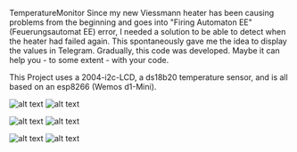 TemperatureMonitor
Since my new Viessmann heater has been causing problems from the beginning and goes into "Firing Automaton EE" (Feuerungsautomat EE) error, I needed a solution to be able to detect when the heater had failed again. This spontaneously gave me the idea to display the values in Telegram. Gradually, this code was developed. Maybe it can help you - to some extent - with your code.

This Project uses a 2004-i2c-LCD, a ds18b20 temperature sensor, and is all based on an esp8266 (Wemos d1-Mini).


![alt text](https://github.com/petergeher/TemperatureMonitor/blob/main/images/TG_Using1.jpg?raw=true)
![alt text](https://github.com/petergeher/TemperatureMonitor/blob/main/images/TG_Alarm1.jpg?raw=true)

![alt text](https://github.com/petergeher/TemperatureMonitor/blob/main/images/LCD_cold.jpg?raw=true)
![alt text](https://github.com/petergeher/TemperatureMonitor/blob/main/images/LCD_warm.jpg?raw=true)

![alt text](https://github.com/petergeher/TemperatureMonitor/blob/main/images/LCD_alarm1.jpg?raw=true)
![alt text](https://github.com/petergeher/TemperatureMonitor/blob/main/images/LCD_Alarm2.jpg?raw=true)
